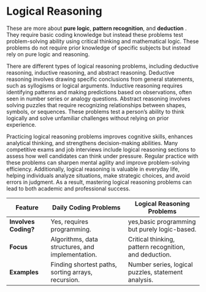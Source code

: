 # Logical Reasoning

These are more about __pure logic__, __pattern recognition__, and __deduction__ . They require basic coding knowledge but instead these problems test problem-solving ability using critical thinking and mathematical logic. These problems do not require prior knowledge of specific subjects but instead rely on pure logic and reasoning. 


There are different types of logical reasoning problems, including deductive reasoning, inductive reasoning, and abstract reasoning. Deductive reasoning involves drawing specific conclusions from general statements, such as syllogisms or logical arguments. Inductive reasoning requires identifying patterns and making predictions based on observations, often seen in number series or analogy questions. Abstract reasoning involves solving puzzles that require recognizing relationships between shapes, symbols, or sequences. These problems test a person’s ability to think logically and solve unfamiliar challenges without relying on prior experience.

Practicing logical reasoning problems improves cognitive skills, enhances analytical thinking, and strengthens decision-making abilities. Many competitive exams and job interviews include logical reasoning sections to assess how well candidates can think under pressure. Regular practice with these problems can sharpen mental agility and improve problem-solving efficiency. Additionally, logical reasoning is valuable in everyday life, helping individuals analyze situations, make strategic choices, and avoid errors in judgment. As a result, mastering logical reasoning problems can lead to both academic and professional success.

| Feature              | Daily Coding Problems                | Logical Reasoning Problems          |
|----------------------|------------------------------------|------------------------------------|
| **Involves Coding?** | Yes, requires programming.        | yes,basic programming but purely logic-based.           |
| **Focus**           | Algorithms, data structures, and implementation. | Critical thinking, pattern recognition, and deduction. |
| **Examples**        | Finding shortest paths, sorting arrays, recursion. | Number series, logical puzzles, statement analysis. |
